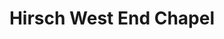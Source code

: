 ---
title: "Hirsch West End Chapel"
url: /matteson/hirsch-west-end-chapel/
shop: funeral directors
---
